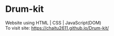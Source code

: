 # Drum-kit
Website using HTML | CSS | JavaScript(DOM)  
To visit site: https://chaitu2611.github.io/Drum-kit/
